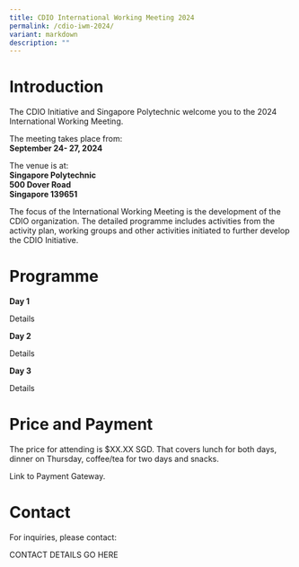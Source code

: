 ```yaml
---
title: CDIO International Working Meeting 2024
permalink: /cdio-iwm-2024/
variant: markdown
description: ""
---
```

# Introduction

The CDIO Initiative and Singapore Polytechnic welcome you to the 2024 International Working Meeting.

The meeting takes place from:  
**September 24- 27, 2024**

The venue is at:  
**Singapore Polytechnic**  
**500 Dover Road**  
**Singapore 139651**

The focus of the International Working Meeting is the development of the CDIO organization. The detailed programme includes activities from the activity plan, working groups and other activities initiated to further develop the CDIO Initiative.

# Programme

**Day 1**

Details

**Day 2**

Details

**Day 3**

Details


# Price and Payment
The price for attending is $XX.XX SGD. That covers lunch for both days, dinner on Thursday, coffee/tea for two days and snacks.

Link to Payment Gateway.

# Contact

For inquiries, please contact:

CONTACT DETAILS GO HERE